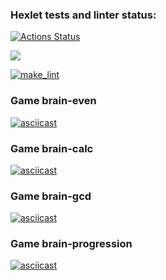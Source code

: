 ### Hexlet tests and linter status:
[![Actions Status](https://github.com/Dobrovera/python-project-lvl1/workflows/hexlet-check/badge.svg)](https://github.com/Dobrovera/python-project-lvl1/actions)

<a href="https://codeclimate.com/github/codeclimate/codeclimate/maintainability"><img src="https://api.codeclimate.com/v1/badges/a99a88d28ad37a79dbf6/maintainability" /></a>

[![make_lint](https://github.com/Dobrovera/python-project-lvl1/actions/workflows/make_lint.yml/badge.svg)](https://github.com/Dobrovera/python-project-lvl1/actions/workflows/make_lint.yml)

### Game brain-even
[![asciicast](https://asciinema.org/a/q4VkvTWl1LSlhFcVr9x3AUUb9.svg)](https://asciinema.org/a/q4VkvTWl1LSlhFcVr9x3AUUb9)

### Game brain-calc
[![asciicast](https://asciinema.org/a/92ut4LJzlXm5vNEXsciAuxqAi.svg)](https://asciinema.org/a/92ut4LJzlXm5vNEXsciAuxqAi)

### Game brain-gcd
[![asciicast](https://asciinema.org/a/scehuUWNEEmOIGWIcPnVc5vnf.svg)](https://asciinema.org/a/scehuUWNEEmOIGWIcPnVc5vnf)

### Game brain-progression
[![asciicast](https://asciinema.org/a/F8DmnUGYnL02oWZRtWGz5EtOG.svg)](https://asciinema.org/a/F8DmnUGYnL02oWZRtWGz5EtOG)
